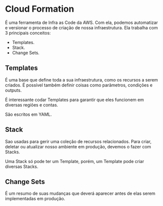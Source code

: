 # Cloud Formation

É uma ferramenta de Infra as Code da AWS. Com ela, podemos automatizar
e versionar o processo de criação de nossa infraestrutura. Ela trabalha
com 3 principais conceitos: 

- Templates.
- Stack.
- Change Sets.

## Templates

É uma base que define toda a sua infraestrutura, como os recursos a serem
criados. É possível também definir coisas como parâmetros, condições e 
outputs.

É interessante codar Templates para garantir que eles funcionem em diversas
regiões e contas.

São escritos em YAML.

## Stack

Sao usadas para gerir uma coleção de recursos relacionados. Para criar, deletar
ou atualizar nosso ambiente em produção, devemos o fazer com Stacks.

Uma Stack só pode ter um Template, porém, um Template pode criar diversas Stacks.

## Change Sets

É um resumo de suas mudanças que deverá aparecer antes de elas serem implementadas
em produção.
